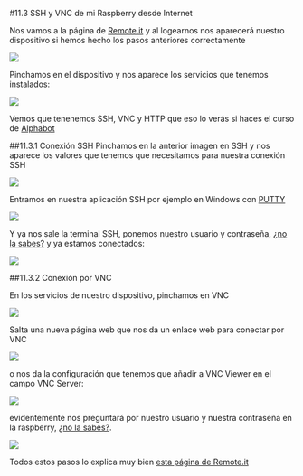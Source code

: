 #11.3 SSH y VNC de mi Raspberry desde Internet

Nos vamos a la página de [Remote.it](https://remote.it/) y al logearnos nos aparecerá nuestro dispositivo si hemos hecho los pasos anteriores correctamente

![](/assets/remoteit1.jpg)

Pinchamos en el dispositivo y nos aparece los servicios que tenemos instalados:

![](/assets/remoteit2.jpg)

Vemos que tenenemos SSH, VNC y HTTP que eso lo verás si haces el curso de [Alphabot](https://catedu.github.io/alphabot/)

##11.3.1 Conexión SSH
Pinchamos en la anterior imagen en SSH y nos aparece los valores que tenemos que necesitamos para nuestra conexión SSH

![](/assets/remoteit-ssh.jpg)

Entramos en nuestra aplicación SSH por ejemplo en Windows con [PUTTY](https://www.putty.org/)

![](/assets/remoteit-ssh-1.jpg)

Y ya nos sale la terminal SSH, ponemos nuestro usuario y contraseña, [¿no la sabes?](/6-cambiar-usuario-y-contrasena.md) y ya estamos conectados:

![](/assets/remoteit-ssh-2.jpg)

##11.3.2 Conexión por VNC 

En los servicios de nuestro dispositivo, pinchamos en VNC

![](/assets/remoteit2.jpg)

Salta una nueva página web que nos da un enlace web para conectar por VNC

![](/assets/remote-it-vnc2.jpg)

  o nos da la configuración que tenemos que añadir a VNC Viewer en el campo VNC Server:

![](/assets/remote-it-vnc.jpg)

evidentemente nos preguntará por nuestro usuario y nuestra contraseña en la raspberry, [¿no la sabes?](/6-cambiar-usuario-y-contrasena.md).

![](/assets/remote-it-vnc3.jpg)

Todos estos pasos lo explica muy bien [esta página de Remote.it](https://remot3it.zendesk.com/hc/en-us/articles/360004778432-Using-remote-it-with-RealVNC-and-the-Raspberry-Pi)
